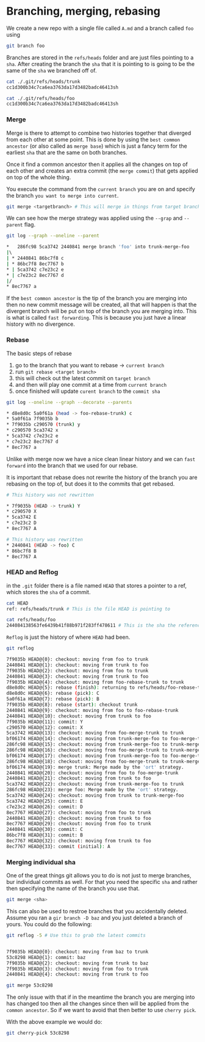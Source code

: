 # Branching, merging, rebasing

We create a new repo with a single file called `A.md` and a branch called `foo` using

```sh
git branch foo
```

Branches are stored in the `refs/heads` folder and are just files pointing to a `sha`. After creating the branch the `sha` that it is pointing to is going to be the same of the `sha` we branched off of.

```sh
cat ./.git/refs/heads/trunk
cc1d300b34c7ca6ea3763da17d3482badc46413sh

cat ./.git/refs/heads/foo
cc1d300b34c7ca6ea3763da17d3482badc46413sh
```

### Merge

Merge is there to attempt to combine two histories together that diverged from each other at some point. This is done by using the `best common ancestor` (or also called as `merge base`) which is just a fancy term for the earliest `sha` that are the same on both branches.

Once it find a common ancestor then it applies all the changes on top of each other and creates an extra commit (the `merge commit`) that gets applied on top of the whole thing.

You execute the command from the `current branch` you are on and specify the branch `you want to merge into current`.

```sh
git merge <targetbranch> # This will merge in things from target branch to the current branch you are on
```

We can see how the merge strategy was applied using the `--grap` and `--parent` flag.

```sh
git log --graph --oneline --parent

*   286fc98 5ca3742 2440841 merge branch 'foo' into trunk-merge-foo
|\  
| * 2440841 86bc7f8 c
| * 86bc7f8 8ec7767 b
* | 5ca3742 c7e23c2 e
* | c7e23c2 8ec7767 d
|/  
* 8ec7767 a
```

If the `best common ancestor` is the tip of the branch you are merging into then no new commit message will be created, all that will happen is that the divergent branch will be put on top of the branch you are merging into. This is what is called `fast forwarding`. This is because you just have a linear history with no divergence.

### Rebase

The basic steps of rebase

1. go to the branch that you want to rebase -> `current branch`
2. run `git rebase <target branch>`
3. this will check out the latest commit on `target branch`
4. and then will play one commit at a time from `current branch`
5. once finished will update `curent branch` to the `commit sha`

```sh
git log --oneline --graph --decorate --parents

* d8e8d0c 5a0f61a (head -> foo-rebase-trunk) c
* 5a0f61a 7f9035b b
* 7f9035b c290570 (trunk) y
* c290570 5ca3742 x
* 5ca3742 c7e23c2 e
* c7e23c2 8ec7767 d
* 8ec7767 a
```

Unlike with merge now we have a nice clean linear history and we can `fast forward` into the branch that we used for our rebase.

It is important that rebase does not rewrite the history of the branch you are rebasing on the top of, but does it to the commits that get rebased.

```sh
# This history was not rewritten

* 7f9035b (HEAD -> trunk) Y
* c290570 X
* 5ca3742 E
* c7e23c2 D
* 8ec7767 A

# This history was rewritten
* 2440841 (HEAD -> foo) C
* 86bc7f8 B
* 8ec7767 A
```

### HEAD and Reflog

in the `.git` folder there is a file named `HEAD` that stores a pointer to a ref, which stores the `sha` of a commit.

```sh
cat HEAD
ref: refs/heads/trunk # This is the file HEAD is pointing to

cat refs/heads/foo
244084138563fe6439b41f88b971f283ff478611 # This is the sha the reference is pointing to
```

`Reflog` is just the history of where `HEAD` had been.

```sh
git reflog

7f9035b HEAD@{0}: checkout: moving from foo to trunk
2440841 HEAD@{1}: checkout: moving from trunk to foo
7f9035b HEAD@{2}: checkout: moving from foo to trunk
2440841 HEAD@{3}: checkout: moving from trunk to foo
7f9035b HEAD@{4}: checkout: moving from foo-rebase-trunk to trunk
d8e8d0c HEAD@{5}: rebase (finish): returning to refs/heads/foo-rebase-trunk
d8e8d0c HEAD@{6}: rebase (pick): C
5a0f61a HEAD@{7}: rebase (pick): B
7f9035b HEAD@{8}: rebase (start): checkout trunk
2440841 HEAD@{9}: checkout: moving from foo to foo-rebase-trunk
2440841 HEAD@{10}: checkout: moving from trunk to foo
7f9035b HEAD@{11}: commit: Y
c290570 HEAD@{12}: commit: X
5ca3742 HEAD@{13}: checkout: moving from foo-merge-trunk to trunk
bf06174 HEAD@{14}: checkout: moving from trunk-merge-foo to foo-merge-trunk
286fc98 HEAD@{15}: checkout: moving from trunk-merge-foo to trunk-merge-foo
286fc98 HEAD@{16}: checkout: moving from foo-merge-trunk to trunk-merge-foo
bf06174 HEAD@{17}: checkout: moving from trunk-merge-foo to foo-merge-trunk
286fc98 HEAD@{18}: checkout: moving from foo-merge-trunk to trunk-merge-foo
bf06174 HEAD@{19}: merge trunk: Merge made by the 'ort' strategy.
2440841 HEAD@{20}: checkout: moving from foo to foo-merge-trunk
2440841 HEAD@{21}: checkout: moving from trunk to foo
5ca3742 HEAD@{22}: checkout: moving from trunk-merge-foo to trunk
286fc98 HEAD@{23}: merge foo: Merge made by the 'ort' strategy.
5ca3742 HEAD@{24}: checkout: moving from trunk to trunk-merge-foo
5ca3742 HEAD@{25}: commit: E
c7e23c2 HEAD@{26}: commit: D
8ec7767 HEAD@{27}: checkout: moving from foo to trunk
2440841 HEAD@{28}: checkout: moving from trunk to foo
8ec7767 HEAD@{29}: checkout: moving from foo to trunk
2440841 HEAD@{30}: commit: C
86bc7f8 HEAD@{31}: commit: B
8ec7767 HEAD@{32}: checkout: moving from trunk to foo
8ec7767 HEAD@{33}: commit (initial): A
```

### Merging individual sha

One of the great things git allows you to do is not just to merge branches, bur individual commits as well. For that you need the specific `sha` and rather then specifying the name of the branch you use that.

```sh
git merge <sha>
```

This can also be used to restroe branches that you accidentally deleted. Assume you ran a `gir branch -D baz` and you just deleted a branch of yours. You could do the following:

```sh
git reflog -5 # Use this to grab the latest commits


7f9035b HEAD@{0}: checkout: moving from baz to trunk
53c8298 HEAD@{1}: commit: baz
7f9035b HEAD@{2}: checkout: moving from trunk to baz
7f9035b HEAD@{3}: checkout: moving from foo to trunk
2440841 HEAD@{4}: checkout: moving from trunk to foo

git merge 53c8298
```

The only issue with that if in the meantime the branch you are merging into has changed too then all the changes since then will be applied from the `common ancestor`. So if we want to avoid that then better to use `cherry pick`.

With the above example we would do:

```sh
git cherry-pick 53c8298
```
